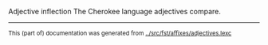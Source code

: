 Adjective inflection
The Cherokee language adjectives compare.



* * *
<small>This (part of) documentation was generated from [../src/fst/affixes/adjectives.lexc](http://github.com/giellalt/lang-chr/blob/main/../src/fst/affixes/adjectives.lexc)</small>